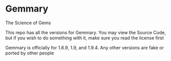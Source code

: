 # Gemmary
The Science of Gems

This repo has all the versions for Gemmary. You may view the Source Code, but if you wish to do something with it, make sure you read the license first

Gemmary is officially for 1.8.9, 1.9, and 1.9.4. Any other versions are fake or ported by other people
